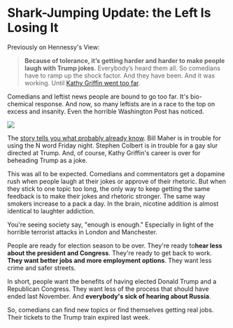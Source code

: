 # Shark-Jumping Update: the Left Is Losing It

Previously on Hennessy's View:

> **Because of tolerance, it’s getting harder and harder to make people laugh with Trump jokes**. Everybody’s heard them all. So comedians have to ramp up the shock factor. And they have been. And it was working. Until [Kathy Griffin went too far](https://hennessysview.com).

Comedians and leftist news people are bound to go too far. It's bio-chemical response. And now, so many leftists are in a race to the top on excess and insanity. Even the horrible Washington Post has noticed.

![](https://hennessysview.com/wp-content/uploads/2017/06/Screenshot-2017-06-04-14.09.51-1024x459.png)

The [story tells you what probably already know](https://www.washingtonpost.com/news/the-fix/wp/2017/06/03/maher-griffin-colbert-anti-trump-comedians-are-having-a-really-bad-moment/). Bill Maher is in trouble for using the N word Friday night. Stephen Colbert is in trouble for a gay slur directed at Trump. And, of course, Kathy Griffin's career is over for beheading Trump as a joke.

This was all to be expected. Comedians and commentators get a dopamine rush when people laugh at their jokes or approve of their rhetoric. But when they stick to one topic too long, the only way to keep getting the same feedback is to make their jokes and rhetoric stronger. The same way smokers increase to a pack a day. In the brain, nicotine addition is almost identical to laughter addiction.

You're seeing society say, "enough is enough." Especially in light of the horrible terrorist attacks in London and Manchester.

People are ready for election season to be over. They're ready to**hear less about the president and Congress**. They're ready to get back to work. **They want better jobs and more employment options**. They want less crime and safer streets.

In short, people want the benefits of having elected Donald Trump and a Republican Congress. They want less of the process that should have ended last November. And **everybody's sick of hearing about Russia**.

So, comedians can find new topics or find themselves getting real jobs. Their tickets to the Trump train expired last week.